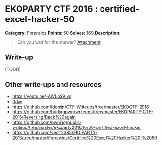 # EKOPARTY CTF 2016 : certified-excel-hacker-50

**Category:** Forensics
**Points:** 50
**Solves:** 169
**Description:**

> Can you wait for the answer?
> [Attachment](for50.zip)


## Write-up

(TODO)

## Other write-ups and resources

* https://youtu.be/-AiVLoS9_yg
* [0day](https://0day.work/ekoparty-ctf-2016-writeups/)
* https://github.com/Idomin/CTF-Writeups/tree/master/EKOCTF-2016
* https://github.com/burlingpwn/writeups/tree/master/EKOPARTY-CTF-2016/Reversing/Back%20again
* https://github.com/pwning/public-writeup/tree/master/ekoparty2016/for50-certified-excel-hacker
* https://github.com/vest12385/EKOPARTY-2016/tree/master/Forensics/Certified%20Excel%20Hacker%20-%2050
